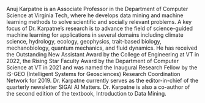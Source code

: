 Anuj Karpatne is an Associate Professor in the Department of Computer Science at Virginia Tech, where he develops data mining and machine learning methods to solve scientific and socially relevant problems. A key focus of Dr. Karpatne’s research is to advance the field of science-guided machine learning for applications in several domains including climate science, hydrology, ecology, geophysics, trait-based biology, mechanobiology, quantum mechanics, and fluid dynamics. He has received the Outstanding New Assistant Award by the College of Engineering at VT in 2022, the Rising Star Faculty Award by the Department of Computer Science at VT in 2021 and was named the Inaugural Research Fellow by the IS-GEO (Intelligent Systems for Geosciences) Research Coordination Network for 2019. Dr. Karpatne currently serves as the editor-in-chief of the quarterly newsletter SIGAI AI Matters. Dr. Karpatne is also a co-author of the second edition of the textbook, Introduction to Data Mining.
